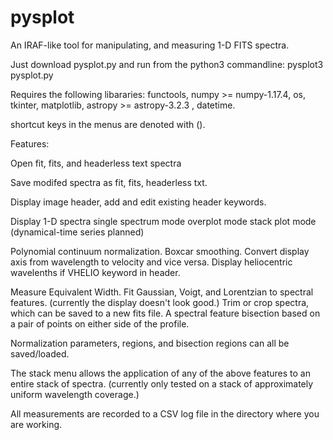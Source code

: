 # pysplot
An IRAF-like tool for manipulating, and measuring 1-D FITS spectra.

Just download pysplot.py and run from the python3 commandline: pysplot3 pysplot.py

Requires the following libararies:
functools, numpy >= numpy-1.17.4, os, tkinter, matplotlib, astropy >= astropy-3.2.3 , datetime.

shortcut keys in the menus are denoted with ().

Features:

Open fit, fits, and headerless text spectra

Save modifed spectra as fit, fits, headerless txt.

Display image header, add and edit existing header keywords.

Display 1-D spectra
  single spectrum mode
  overplot mode
  stack plot mode
  (dynamical-time series planned)

Polynomial continuum normalization.
Boxcar smoothing.
Convert display axis from wavelength to velocity and vice versa.
Display heliocentric wavelenths if VHELIO keyword in header.

Measure Equivalent Width.
Fit Gaussian, Voigt, and Lorentzian to spectral features. (currently the display doesn't look good.)
Trim or crop spectra, which can be saved to a new fits file.
A spectral feature bisection based on a pair of points on either side of the profile.

Normalization parameters, regions, and bisection regions can all be saved/loaded.

The stack menu allows the application of any of the above features to an entire stack of spectra. (currently only tested on a stack of approximately uniform wavelength coverage.)

All measurements are recorded to a CSV log file in the directory where you are working.
